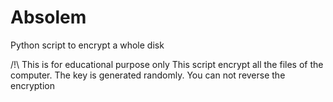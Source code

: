 # Absolem
 Python script to encrypt a whole disk

/!\ This is for educational purpose only
This script encrypt all the files of the computer. The key is generated randomly. You can not reverse the encryption